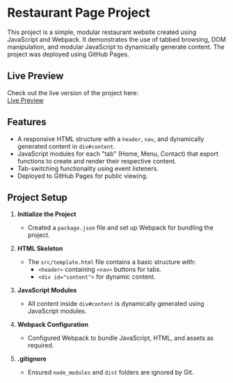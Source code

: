 # Restaurant Page Project

This project is a simple, modular restaurant website created using JavaScript and Webpack. It demonstrates the use of tabbed browsing, DOM manipulation, and modular JavaScript to dynamically generate content. The project was deployed using GitHub Pages.

## Live Preview

Check out the live version of the project here:  
[Live Preview](https://pdlif.github.io/restaurant-page-TOP/#)

## Features

- A responsive HTML structure with a `header`, `nav`, and dynamically generated content in `div#content`.
- JavaScript modules for each "tab" (Home, Menu, Contact) that export functions to create and render their respective content.
- Tab-switching functionality using event listeners.
- Deployed to GitHub Pages for public viewing.

## Project Setup

1. **Initialize the Project**
   - Created a `package.json` file and set up Webpack for bundling the project.

2. **HTML Skeleton**
   - The `src/template.html` file contains a basic structure with:
     - `<header>` containing `<nav>` buttons for tabs.
     - `<div id="content">` for dynamic content.

3. **JavaScript Modules**
   - All content inside `div#content` is dynamically generated using JavaScript modules.

4. **Webpack Configuration**
   - Configured Webpack to bundle JavaScript, HTML, and assets as required.

5. **.gitignore**
   - Ensured `node_modules` and `dist` folders are ignored by Git.

